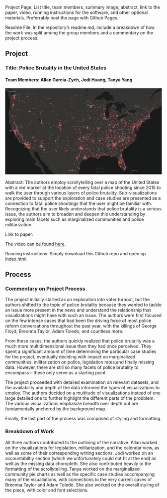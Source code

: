 Project Page: List title, team members, summary image, abstract, link to the paper, video, running instructions for the software, and other optional materials. Preferrably host the page with Github Pages.

Readme File: In the repository’s readme.md, include a breakdown of how the work was split among the group members and a commentary on the project process.

## Project
### Title: Police Brutality in the United States
#### Team Members: Allan Garcia-Zych, Jodi Huang, Tanya Yang

![alt text](https://github.com/6859-sp21/final-project-police-brutality/blob/main/img/summary.png)

Abstract:
The authors employ scrollytelling over a map of the United States with a red marker at the location of every fatal police shooting since 2015 to walk the user through various layers of police brutality. Sub-visualizations are provided to support the exploration and case studies are presented as a connection to fatal police shootings that the user might be familiar with. Recognizing that the user likely understands that police brutality is a serious issue, the authors aim to broaden and deepen this understanding by exploring main facets such as marginalized communities and police militarization.

Link to paper: 

The video can be found [here](https://www.loom.com/share/9ea3c7949bd44d97bdadd98e91ec6724).

Running instructions: Simply download this Github repo and open up index.html.


## Process
### Commentary on Project Process
The project initially started as an exploration into voter turnout, but the authors shifted to the topic of police brutality because they wanted to tackle an issue more present in the news and understand the relationship that visualizations might have with such an issue. The authors were first focused on the few intense cases that had been the driving force of most police reform conversations throughout the past year, with the killings of George Floyd, Breonna Taylor, Adam Toledo, and countless more. 

From these cases, the authors quickly realized that police brutality was a much more multidimensional issue than they had once perceived. They spent a significant amount of time determining the particular case studies for the project, eventually deciding with impact on marginalized communities, militarization on police, legislation rates,and finally missing data. However, there are still so many facets of police brutality to encompass – these only serve as a starting point.

The project proceeded with detailed examination on relevant datasets, and the availability and depth of the data informed the types of visualizations to employ. The authors decided on a multitude of visualizations instead of one large detailed one to further highlight the different parts of the probblem. The various visualizations emphasize breadth over depth but are fundamentally anchored by the background map.

Finally, the last part of the process was comprised of styling and formatting.

### Breakdown of Work

All three authors contributed to the outlining of the narrative. Allan worked on the visualizations for legislation, militarization, and the calendar view, as well as some of their corresponding writing sections. Jodi worked on an accountabiltiy section (which we unfortunately could not fit at the end) as well as the missing data choropleth. She also contributed heavily to the formatting of the scrollytelling. Tanya worked on the marginalized community pie charts as well as the specific case studies accompanying many of the visualiations, with connections to the very current cases of Breonna Taylor and Adam Toledo. She also worked on the overall styling of the piece, with color and font selections.